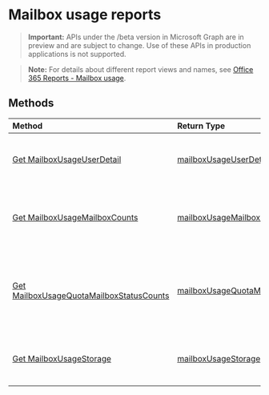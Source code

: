 # Mailbox usage reports

> **Important:** APIs under the /beta version in Microsoft Graph are in preview and are subject to change. Use of these APIs in production applications is not supported.

> **Note:** For details about different report views and names, see [Office 365 Reports - Mailbox usage](https://support.office.com/client/Mailbox-usage-beffbe01-ce2d-4614-9ae5-7898868e2729).

## Methods

| Method                                   | Return Type                              | Description                              |
| :--------------------------------------- | :--------------------------------------- | :--------------------------------------- |
| [Get MailboxUsageUserDetail](../api/reportroot_mailboxusageuserdetail.md) | [mailboxUsageUserDetail](../api/reportroot_mailboxusageuserdetail.md#response) | Get a mailbox usage user detail report.  |
| [Get MailboxUsageMailboxCounts](../api/reportroot_mailboxusagemailboxcounts.md) | [mailboxUsageMailboxCounts](../api/reportroot_mailboxusagemailboxcounts.md#response) | Get a mailbox usage mailbox counts report. |
| [Get MailboxUsageQuotaMailboxStatusCounts](../api/reportroot_mailboxusagequotamailboxstatuscounts.md) | [mailboxUsageQuotaMailboxStatusCounts](../api/reportroot_mailboxusagequptamailboxstatuscounts.md#response) | Get a mailbox usage quota mailbox status counts report. |
| [Get MailboxUsageStorage](../api/reportroot_mailboxusagestorage.md) | [mailboxUsageStorage](../api/reportroot_mailboxusagestorage.md#response) | Get a mailbox usage storage report.      |